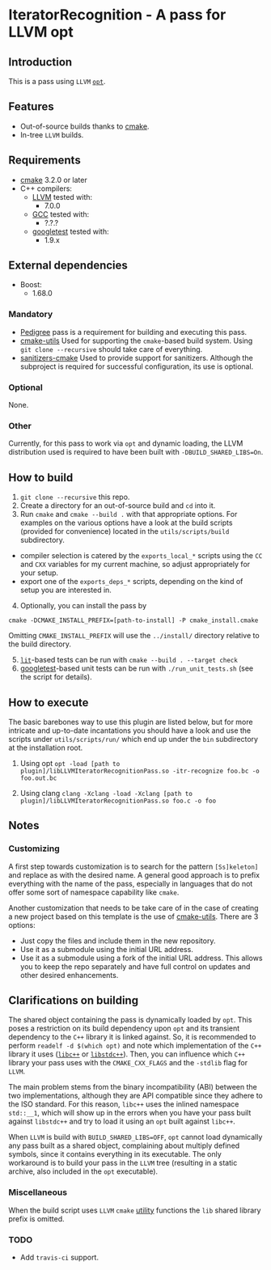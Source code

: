 # IteratorRecognition - A pass for LLVM opt

## Introduction

This is a pass using `LLVM` [`opt`][1].

## Features

-   Out-of-source builds thanks to [cmake][2].
-   In-tree `LLVM` builds.

## Requirements

-   [cmake][2] 3.2.0 or later
-   C++ compilers:
    -   [LLVM][3]
      tested with:
        -   7.0.0
    -   [GCC][4]
      tested with:
        -   ?.?.?
    -   [googletest][6]
      tested with:
        -   1.9.x

## External dependencies

-   Boost:
    -   1.68.0

### Mandatory

-   [Pedigree][13] pass is a requirement for building and executing this pass.
-   [cmake-utils][9]
  Used for supporting the `cmake`-based build system. Using `git clone --recursive` should take care of everything.
-   [sanitizers-cmake][12]
  Used to provide support for sanitizers. Although the subproject is required for successful configuration, its use is
  optional.

### Optional

None.

### Other

Currently, for this pass to work via `opt` and dynamic loading, the LLVM distribution used is required to have been
built with `-DBUILD_SHARED_LIBS=On`.


## How to build

1.  `git clone --recursive` this repo.
2.  Create a directory for an out-of-source build and `cd` into it.
3.  Run `cmake` and `cmake --build .` with that appropriate options.
For examples on the various options have a look at the build scripts (provided for convenience) located in the
`utils/scripts/build` subdirectory.

-   compiler selection is catered by the `exports_local_*` scripts using the `CC` and `CXX` variables for my current
  machine, so adjust appropriately for your setup.
-   export one of the `exports_deps_*` scripts, depending on the kind of setup you are interested in.

  4.  Optionally, you can install the pass by

  `cmake -DCMAKE_INSTALL_PREFIX=[path-to-install] -P cmake_install.cmake`

  Omitting `CMAKE_INSTALL_PREFIX` will use the `../install/` directory relative to the build directory.

  5.  [`lit`][7]-based tests can be run with `cmake --build . --target check`
  6.  [googletest][6]-based unit tests can be run with `./run_unit_tests.sh` (see the script for details).

## How to execute

The basic barebones way to use this plugin are listed below, but for more intricate and up-to-date incantations you
should have a look and use the scripts under `utils/scripts/run/` which end up under the `bin` subdirectory at the
installation root.

1. Using opt
`opt -load [path to plugin]/libLLVMIteratorRecognitionPass.so -itr-recognize foo.bc -o foo.out.bc`

2. Using clang
`clang -Xclang -load -Xclang [path to plugin]/libLLVMIteratorRecognitionPass.so foo.c -o foo`

## Notes

### Customizing

A first step towards customization is to search for the pattern `[Ss]keleton]` and replace as with the desired name. A
general good approach is to prefix everything with the name of the pass, especially in languages that do not offer some
sort of namespace capability like `cmake`.

Another customization that needs to be take care of in the case of creating a new project based on this template is the
use of [cmake-utils][9]. There are 3 options:

-   Just copy the files and include them in the new repository.
-   Use it as a submodule using the initial URL address.
-   Use it as a submodule using a fork of the initial URL address. This allows you to keep the repo separately and have
  full control on updates and other desired enhancements.

## Clarifications on building

The shared object containing the pass is dynamically loaded by `opt`. This poses a restriction on its build dependency
upon `opt` and its transient dependency to the `C++` library it is linked against. So, it is recommended to perform
`readelf -d $(which opt)` and note which implementation of the `C++` library it uses
([`libc++`][10] or [`libstdc++`][11]). Then, you can influence which `C++` library your pass uses with the
`CMAKE_CXX_FLAGS` and the `-stdlib` flag for `LLVM`.

The main problem stems from the binary incompatibility (ABI) between the two implementations, although they are API
compatible since they adhere to the ISO standard. For this reason, `libc++` uses the inlined namespace `std::__1`, which
will show up in the errors when you have your pass built against `libstdc++` and try to load it using an `opt` built
against `libc++`.

When `LLVM` is build with `BUILD_SHARED_LIBS=OFF`, `opt` cannot load dynamically any pass built as a shared object,
complaining about multiply defined symbols, since it contains everything in its executable. The only workaround is to
build your pass in the `LLVM` tree (resulting in a static archive, also included in the `opt` executable).

### Miscellaneous

When the build script uses `LLVM` `cmake` [utility][8] functions the `lib` shared library prefix is omitted.

### TODO

-   Add `travis-ci` support.

  [1]: http://llvm.org/docs/WritingAnLLVMPass.html

  [2]: https://cmake.org

  [3]: http://www.llvm.org

  [4]: https://gcc.gnu.org

  [6]: https://github.com/google/googletest

  [7]: https://llvm.org/docs/CommandGuide/lit.html

  [8]: http://llvm.org/docs/CMake.html#cmake-out-of-source-pass

  [9]: https://github.com/compor/cmake-utils

  [10]: https://libcxx.llvm.org/docs/

  [11]: https://gcc.gnu.org/wiki/Libstdc++

  [12]: https://github.com/arsenm/sanitizers-cmake

  [13]: https://github.com/compor/Pedigree
